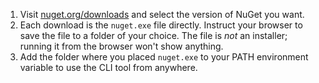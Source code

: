 1. Visit [nuget.org/downloads](https://nuget.org/downloads) and select the version of NuGet you want.
1. Each download is the `nuget.exe` file directly. Instruct your browser to save the file to a folder of your choice. The file is *not* an installer; running it from the browser won't show anything.
1. Add the folder where you placed `nuget.exe` to your PATH environment variable to use the CLI tool from anywhere.